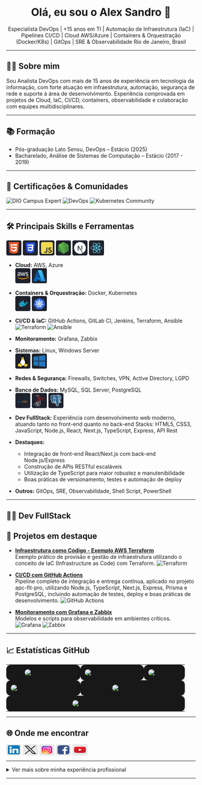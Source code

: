 <h1 align="center">Olá, eu sou o Alex Sandro 👋</h1>
<p align="center">
Especialista DevOps | +15 anos em TI | Automação de Infraestrutura (IaC) | Pipelines CI/CD | Cloud AWS/Azure | Containers & Orquestração (Docker/K8s) | GitOps | SRE & Observabilidade  
Rio de Janeiro, Brasil
</p>

---

## 🧑‍💻 Sobre mim

Sou Analista DevOps com mais de 15 anos de experiência em tecnologia da informação, com forte atuação em infraestrutura, automação, segurança de rede e suporte à área de desenvolvimento. Experiência comprovada em projetos de Cloud, IaC, CI/CD, containers, observabilidade e colaboração com equipes multidisciplinares.

---

## 📚 Formação

- Pós-graduação Lato Sensu, DevOps – Estácio (2025)
- Bacharelado, Análise de Sistemas de Computação – Estácio (2017 - 2019)

---

## 🏅 Certificações & Comunidades

![DIO Campus Expert](https://img.shields.io/badge/DIO%20Campus%20Expert-EC407A?style=flat&logo=microsoft&logoColor=white)
![DevOps](https://img.shields.io/badge/DevOps-000000?style=flat&logo=devops&logoColor=white)
![Kubernetes Community](https://img.shields.io/badge/Kubernetes%20Community-326CE5?style=flat&logo=kubernetes&logoColor=white)

---

## 🛠️ Principais Skills e Ferramentas

<p align="left">
  <img src="https://github.com/gui-bus/TechIcons/blob/main/Dark/HTML.svg" alt="HTML5" width="40" height="40"/>
  <img src="https://github.com/gui-bus/TechIcons/blob/main/Dark/CSS.svg" alt="CSS" width="40" height="40"/>
  <img src="https://github.com/gui-bus/TechIcons/blob/main/Dark/Javascript.svg" alt="JavaScript" width="40" height="40"/>
  <img src="https://github.com/gui-bus/TechIcons/blob/main/Dark/NodeJS.svg" alt="Node.js" width="40" height="40"/>
  <img src="https://github.com/gui-bus/TechIcons/blob/main/Dark/NextJS.svg" alt="Next.js" width="40" height="40"/>
  <img src="https://github.com/gui-bus/TechIcons/blob/main/Dark/React.svg" alt="React" width="40" height="40"/>
</p>

- **Cloud:** AWS, Azure  
  <img src="https://github.com/gui-bus/TechIcons/blob/main/Dark/AWS.svg" alt="AWS" width="40" height="40"/>
  <img src="https://github.com/gui-bus/TechIcons/blob/main/Dark/Azure.svg" alt="Azure" width="40" height="40"/>
- **Containers & Orquestração:** Docker, Kubernetes  
  <img src="https://github.com/gui-bus/TechIcons/blob/main/Dark/Docker.svg" alt="Docker" width="40" height="40"/>
  <img src="https://github.com/gui-bus/TechIcons/blob/main/Dark/Kubernetes.svg" alt="Kubernetes" width="40" height="40"/>
- **CI/CD & IaC:** GitHub Actions, GitLab CI, Jenkins, Terraform, Ansible  
  <img src="https://cdn.worldvectorlogo.com/logos/terraform-enterprise.svg" alt="Terraform" width="40" height="40"/>
  <img src="https://cdn.worldvectorlogo.com/logos/ansible.svg" alt="Ansible" width="40" height="40"/>
- **Monitoramento:** Grafana, Zabbix
- **Sistemas:** Linux, Windows Server  
  <img src="https://github.com/gui-bus/TechIcons/blob/main/Dark/Linux.svg" alt="Linux" width="40" height="40"/>
  <img src="https://github.com/gui-bus/TechIcons/blob/main/Dark/Windows.svg" alt="Windows" width="40" height="40"/>
- **Redes & Segurança:** Firewalls, Switches, VPN, Active Directory, LGPD
- **Banco de Dados:** MySQL, SQL Server, PostgreSQL  
  <img src="https://github.com/gui-bus/TechIcons/blob/main/Dark/MySQL.svg" alt="MySQL" width="40" height="40"/>
  <img src="https://github.com/gui-bus/TechIcons/blob/main/Dark/SQL%20Server.svg" alt="SQL Server" width="40" height="40"/>
  <img alt="PostgreSQL" src="https://github.com/gui-bus/TechIcons/blob/main/Dark/Postgresql.svg" width="40" height="40"/>

- **Dev FullStack:** Experiência com desenvolvimento web moderno, atuando tanto no front-end quanto no back-end
  Stacks: HTML5, CSS3, JavaScript, Node.js, React, Next.js, TypeScript, Express, API Rest
- **Destaques:**

  - Integração de front-end React/Next.js com back-end Node.js/Express
  - Construção de APIs RESTful escaláveis
  - Utilização de TypeScript para maior robustez e manutenibilidade
  - Boas práticas de versionamento, testes e automação de deploy

- **Outros:** GitOps, SRE, Observabilidade, Shell Script, PowerShell

---

## 👨‍💻 Dev FullStack

## 🚀 Projetos em destaque

- [**Infraestrutura como Código - Exemplo AWS Terraform**](https://github.com/alexsrs/redmine-ai-reporter)  
  Exemplo prático de provisão e gestão de infraestrutura utilizando o conceito de IaC (Infrastructure as Code) com Terraform.
  ![Terraform](https://img.shields.io/badge/Terraform-7B42BC?style=flat&logo=terraform&logoColor=white)

- [**CI/CD com GitHub Actions**](https://github.com/alexsrs/apc-fit-pro)  
  Pipeline completo de integração e entrega contínua, aplicado no projeto apc-fit-pro, utilizando Node.js, TypeScript, Next.js, Express, Prisma e PostgreSQL, incluindo automação de testes, deploy e boas práticas de desenvolvimento.
  ![GitHub Actions](https://img.shields.io/badge/GitHub%20Actions-2088FF?style=flat&logo=github-actions&logoColor=white)

- [**Monitoramento com Grafana e Zabbix**](https://github.com/alexsrs/grafana-zabbix-monitoring)  
  Modelos e scripts para observabilidade em ambientes críticos.  
  ![Grafana](https://img.shields.io/badge/Grafana-F46800?style=flat&logo=grafana&logoColor=white)
  ![Zabbix](https://img.shields.io/badge/Zabbix-E94D2A?style=flat&logo=zabbix&logoColor=white)

---

## 📈 Estatísticas GitHub

<div align="center">
    <table style="border-spacing: 20px 10px;">
      <tr>
        <td align="center" style="background: #181818; border-radius: 12px; padding: 12px; box-shadow: 0 2px 8px #0002;">
          <img src="https://github-readme-stats.vercel.app/api?username=alexsrs&show_icons=true&theme=tokyonight" alt="GitHub Stats" style="border-radius:10px;"/>
        </td>
        <td align="center" style="background: #181818; border-radius: 12px; padding: 12px; box-shadow: 0 2px 8px #0002;">
          <img src="https://github-readme-streak-stats.herokuapp.com/?user=alexsrs&hide_border=true&theme=tokyonight" alt="GitHub Streak Stats" style="border-radius:10px;"/>
        </td>
        <td align="center" style="background: #181818; border-radius: 12px; padding: 12px; box-shadow: 0 2px 8px #0002;">
          <img src="https://github-readme-stats.vercel.app/api/top-langs/?username=alexsrs&langs_count=8&theme=tokyonight&layout=compact" alt="Top Langs" style="border-radius:10px;"/>
        </td>
      </tr>
      <tr>
        <td align="center" style="background: #181818; border-radius: 12px; padding: 12px; box-shadow: 0 2px 8px #0002;">
          <img src="http://github-profile-summary-cards.vercel.app/api/cards/most-commit-language?username=alexsrs&theme=nord_dark" alt="Most Commit Language" style="border-radius:10px;"/>
        </td>
        <td align="center" colspan="2" style="background: #181818; border-radius: 12px; padding: 12px; box-shadow: 0 2px 8px #0002;">
          <img src="http://github-profile-summary-cards.vercel.app/api/cards/profile-details?username=alexsrs&theme=nord_dark" alt="Profile Details" style="border-radius:10px;"/>
        </td>
      </tr>
      <tr>
        <td align="center" colspan="3" style="background: #181818; border-radius: 12px; padding: 12px; box-shadow: 0 2px 8px #0002;">
          <img src="https://github-profile-trophy.vercel.app/?username=alexsrs&theme=radical&column=7&no-frame=true&no-bg=true&margin-w=10&margin-h=10" alt="GitHub Trophies" style="border-radius:10px;"/>
        </td>
      </tr>
    </table>
</div>
</div>

---

## 🌐 Onde me encontrar

<p align="left">
  <a href="https://linkedin.com/in/alex4/" target="blank"><img align="center" src="https://github.com/gui-bus/TechIcons/blob/main/Light/Linkedin.svg" alt="alex4" height="30" width="40" /></a>
  <a href="https://twitter.com/alexsrs" target="blank"><img align="center" src="https://github.com/gui-bus/TechIcons/blob/main/Light/Twitter.svg" alt="alexsrs" height="30" width="40" /></a>
  <a href="https://instagram.com/alexsrs" target="blank"><img align="center" src="https://github.com/gui-bus/TechIcons/blob/main/Light/Instagram.svg" alt="alexsrs" height="30" width="40" /></a>
  <a href="https://fb.com/alexsrsouza" target="blank"><img align="center" src="https://github.com/gui-bus/TechIcons/blob/main/Light/Facebook.svg" alt="alexsrsouza" height="30" width="40" /></a>
  <a href="https://www.youtube.com/alexsrs" target="blank"><img align="center" src="https://github.com/gui-bus/TechIcons/blob/main/Light/Youtube.svg" alt="alexsrs" height="30" width="40" /></a>
</p>

---

<details>
  <summary>Ver mais sobre minha experiência profissional</summary>
  
  <!-- Aqui você pode adicionar um resumo detalhado das experiências, igual ao LinkedIn, se desejar -->
</details>

---
